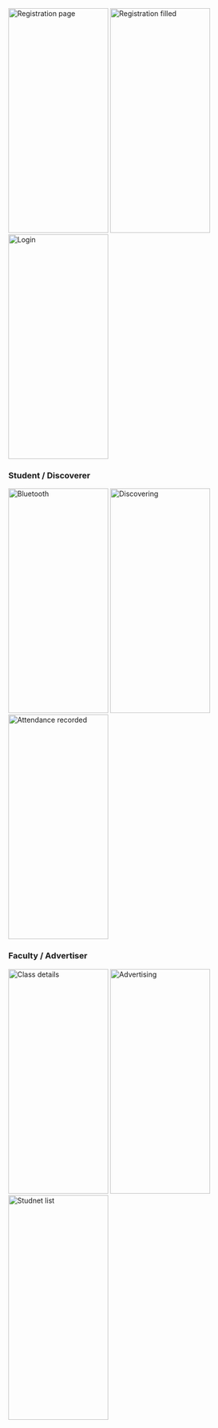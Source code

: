 
<div>
  <img src="https://user-images.githubusercontent.com/74052417/230736620-a493c671-fa2d-4062-8296-150b9b3ae99d.jpg" alt="Registration page" width="200" height="450">
  <img src="https://user-images.githubusercontent.com/74052417/230736805-30b4d892-988d-4966-8d2a-d89bc4058bf3.jpg" alt="Registration filled" width="200" height="450">
  <img src="https://user-images.githubusercontent.com/74052417/230736873-a1406d2c-a0fa-4f61-88c0-1703e3b37b39.jpg" alt="Login" width="200" height="450">
</div>

### Student / Discoverer
<div>
  <img src="https://user-images.githubusercontent.com/74052417/230737022-a9a67eac-340f-4b2c-a753-dd2bc2ef96c2.jpg" alt="Bluetooth" width="200" height="450">
  <img src="https://user-images.githubusercontent.com/74052417/230737028-adacf3c9-0203-4704-97f6-4e50ea951e2c.jpg" alt="Discovering" width="200" height="450">
  <img src="https://user-images.githubusercontent.com/74052417/230737032-c8c3f53b-cbcc-46cc-a824-9eabd52a7e8e.jpg" alt="Attendance recorded" width="200" height="450">
</div>

### Faculty / Advertiser
<div>
  <img src="https://user-images.githubusercontent.com/74052417/230737114-cd1c241a-dc2e-4ae2-bcf3-45f74daaabc8.jpg" alt="Class details" width="200" height="450">
    <img src="https://user-images.githubusercontent.com/74052417/230737133-c16b7271-b096-42ba-8566-1394820cd02a.jpg" alt="Advertising" width="200" height="450">
  <img src="https://user-images.githubusercontent.com/74052417/230737117-5023aa10-ed1f-4fd9-8a0a-b108abe6fae6.jpg" alt="Studnet list" width="200" height="450">
</div>
